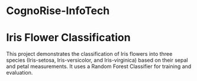 # CognoRise-InfoTech
# Iris Flower Classification
This project demonstrates the classification of Iris flowers into three species (Iris-setosa, Iris-versicolor, and Iris-virginica) based on their sepal and petal measurements. It uses a Random Forest Classifier for training and evaluation.

